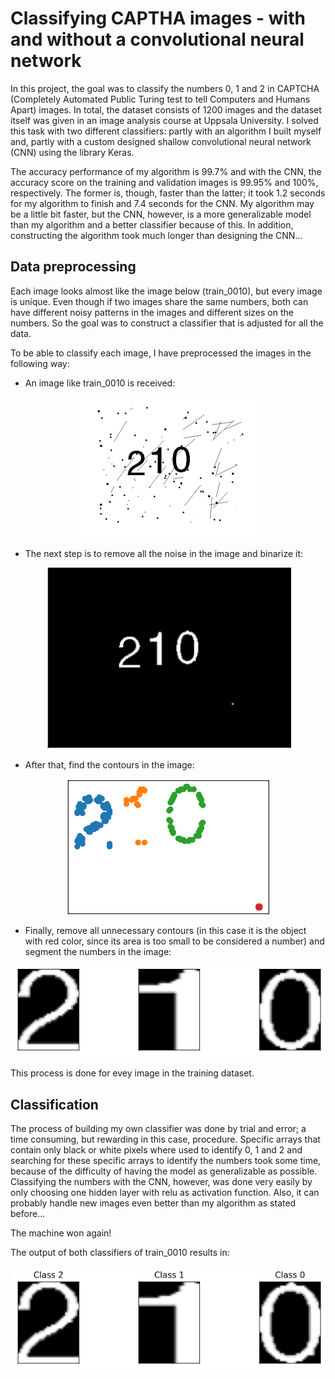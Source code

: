# Classifying CAPTHA images - with and without a convolutional neural network

In this project, the goal was to classify the numbers 0, 1 and 2 in CAPTCHA (Completely Automated Public Turing test to tell Computers and Humans Apart) images. In total, the dataset consists of 1200 images and the dataset itself was given in an image analysis course at Uppsala University. I solved this task with two different classifiers: partly with an algorithm I built myself and, partly with a custom designed shallow convolutional neural network (CNN) using the library Keras.

The accuracy performance of my algorithm is 99.7% and with the CNN, the accuracy score on the training and validation images is 99.95% and 100%, respectively. The former is, though, faster than the latter; it took 1.2 seconds for my algorithm to finish and 7.4 seconds for the CNN. My algorithm may be a little bit faster, but the CNN, however, is a more generalizable model than my algorithm and a better classifier because of this. In addition, constructing the algorithm took much longer than designing the CNN...

## Data preprocessing

Each image looks almost like the image below (train_0010), but every image is unique. Even though if two images share the same numbers, both can have different noisy patterns in the images and different sizes on the numbers. So the goal was to construct a classifier that is adjusted for all the data.

To be able to classify each image, I have preprocessed the images in the following way:

* An image like train_0010 is received:

<p align="center">
  <img src="https://github.com/OlleKahreZall/Portfolio/blob/main/Images/train_0010.png?raw=true" alt="Sublime's custom image"/>
</p>

* The next step is to remove all the noise in the image and binarize it:

<p align="center">
  <img src="https://github.com/OlleKahreZall/Portfolio/blob/main/Images/preprocessed_train_0010.png?raw=true" alt="Sublime's custom image"/>
</p>

* After that, find the contours in the image:

<p align="center">
  <img src="https://github.com/OlleKahreZall/Portfolio/blob/main/Images/contours_train__0010.png?raw=true" alt="Sublime's custom image"/>
</p>

* Finally, remove all unnecessary contours (in this case it is the object with red color, since its area is too small to be considered a number) and segment the numbers in the image:

<p align="center">
  <img src="https://github.com/OlleKahreZall/Portfolio/blob/main/Images/segmentation_train_0010.png?raw=true" alt="Sublime's custom image"/>
</p>

This process is done for evey image in the training dataset. 

## Classification

The process of building my own classifier was done by trial and error; a time consuming, but rewarding in this case, procedure. Specific arrays that contain only black or white pixels where used to identify 0, 1 and 2 and searching for these specific arrays to identify the numbers took some time, because of the difficulty of having the model as generalizable as possible. Classifying the numbers with the CNN, however, was done very easily by only choosing one hidden layer with relu as activation function. Also, it can probably handle new images even better than my algorithm as stated before... 

The machine won again!

The output of both classifiers of train_0010 results in:

<p align="center">
  <img src="https://github.com/OlleKahreZall/Portfolio/blob/main/Images/classified_train_0010.png?raw=true" alt="Sublime's custom image"/>
</p>


